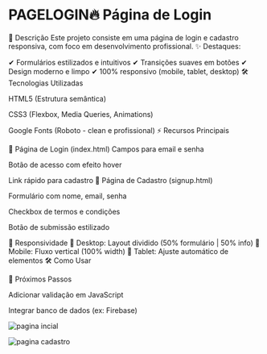 # PAGELOGIN🔥 Página de Login

🚀 Descrição Este projeto consiste em uma página de login e cadastro responsiva, com foco em desenvolvimento profissional.
✨ Destaques:

✔ Formulários estilizados e intuitivos ✔ Transições suaves em botões ✔ Design moderno e limpo ✔ 100% responsivo (mobile, tablet, desktop)
🛠️ Tecnologias Utilizadas

HTML5 (Estrutura semântica)

CSS3 (Flexbox, Media Queries, Animations)

Google Fonts (Roboto - clean e profissional)
⚡ Recursos Principais

📌 Página de Login (index.html) Campos para email e senha

Botão de acesso com efeito hover

Link rápido para cadastro
📌 Página de Cadastro (signup.html)

Formulário com nome, email, senha

Checkbox de termos e condições

Botão de submissão estilizado

📱 Responsividade 🔹 Desktop: Layout dividido (50% formulário | 50% info) 🔹 Mobile: Fluxo vertical (100% width) 🔹 Tablet: Ajuste automático de elementos
🛠️ Como Usar

🎯 Próximos Passos

Adicionar validação em JavaScript

Integrar banco de dados (ex: Firebase)


![pagina incial](https://github.com/user-attachments/assets/c344aeb6-f454-4b62-864a-2a4068bbfb2c)


![pagina cadastro](https://github.com/user-attachments/assets/f509af93-a7db-4c5a-9142-e9a4b5e0e983)
